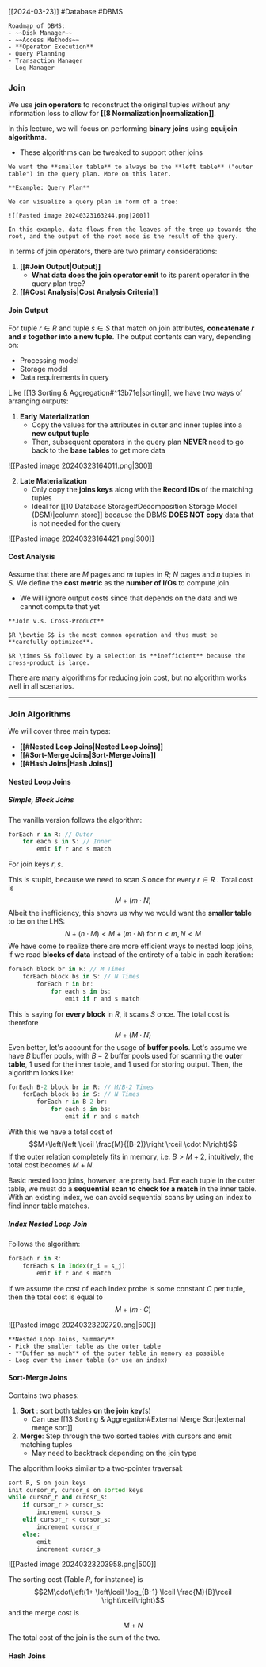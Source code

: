 [[2024-03-23]] #Database #DBMS 

```ad-todo
Roadmap of DBMS:
- ~~Disk Manager~~
- ~~Access Methods~~
- **Operator Execution** 
- Query Planning 
- Transaction Manager 
- Log Manager
```
### Join
We use **join operators** to reconstruct the original tuples without any information loss to allow for **[[8 Normalization|normalization]]**. 

In this lecture, we will focus on performing **binary joins** using **equijoin algorithms**.
- These algorithms can be tweaked to support other joins

```ad-note
We want the **smaller table** to always be the **left table** ("outer table") in the query plan. More on this later.
```

```ad-example
**Example: Query Plan**

We can visualize a query plan in form of a tree:

![[Pasted image 20240323163244.png|200]]

In this example, data flows from the leaves of the tree up towards the root, and the output of the root node is the result of the query.
```

In terms of join operators, there are two primary considerations:
1. **[[#Join Output|Output]]** 
	- **What data does the join operator emit** to its parent operator in the query plan tree?
2. **[[#Cost Analysis|Cost Analysis Criteria]]**

#### Join Output 
For tuple $r \in R$ and tuple $s \in S$ that match on join attributes, **concatenate $r$ and $s$ together into a new tuple**. The output contents can vary, depending on:
- Processing model
- Storage model 
- Data requirements in query

Like [[13 Sorting & Aggregation#^13b71e|sorting]], we have two ways of arranging outputs:
1. **Early Materialization**
	- Copy the values for the attributes in outer and inner tuples into a **new output tuple**
	- Then, subsequent operators in the query plan **NEVER** need to go back to the **base tables** to get more data

![[Pasted image 20240323164011.png|300]]

2. **Late Materialization**
	- Only copy the **joins keys** along with the **Record IDs** of the matching tuples
	- Ideal for [[10 Database Storage#Decomposition Storage Model (DSM)|column store]] because the DBMS **DOES NOT copy** data that is not needed for the query

![[Pasted image 20240323164421.png|300]]

#### Cost Analysis 
Assume that there are $M$ pages and $m$ tuples in $R$; $N$ pages and $n$ tuples in $S$. We define the **cost metric** as the **number of I/Os** to compute join.
- We will ignore output costs since that depends on the data and we cannot compute that yet

```ad-note
**Join v.s. Cross-Product**

$R \bowtie S$ is the most common operation and thus must be **carefully optimized**.

$R \times S$ followed by a selection is **inefficient** because the cross-product is large.
```

There are many algorithms for reducing join cost, but no algorithm works well in all scenarios.

---
### Join Algorithms 
We will cover three main types:
- **[[#Nested Loop Joins|Nested Loop Joins]]** 
- **[[#Sort-Merge Joins|Sort-Merge Joins]]** 
- **[[#Hash Joins|Hash Joins]]** 

#### Nested Loop Joins
##### Simple, Block Joins
The vanilla version follows the algorithm:

```javascript
forEach r in R: // Outer
	for each s in S: // Inner
		emit if r and s match
```

For join keys $r, s$.

This is stupid, because we need to scan $S$ once for every $r \in R$ . Total cost is $$M+(m \cdot N)$$
Albeit the inefficiency, this shows us why we would want the **smaller table** to be on the LHS: $$N+(n\cdot M) < M+(m \cdot N) \text{ for } n<m, N<M$$
We have come to realize there are more efficient ways to nested loop joins, if we read **blocks of data** instead of the entirety of a table in each iteration:

```javascript
forEach block br in R: // M Times
	forEach block bs in S: // N Times
		forEach r in br:
			for each s in bs:
				emit if r and s match
```

This is saying for **every block** in $R$, it scans $S$ once. The total cost is therefore $$M+(M\cdot N)$$
Even better, let's account for the usage of **buffer pools**. Let's assume we have $B$ buffer pools, with $B-2$ buffer pools used for scanning the **outer table**, 1 used for the inner table, and 1 used for storing output. Then, the algorithm looks like:

```javascript
forEach B-2 block br in R: // M/B-2 Times
	forEach block bs in S: // N Times
		forEach r in B-2 br:
			for each s in bs:
				emit if r and s match
```

With this we have a total cost of $$M+\left(\left \lceil \frac{M}{(B-2)}\right \rceil \cdot N\right)$$
If the outer relation completely fits in memory, i.e. $B>M+2$, intuitively, the total cost becomes $M+N$.

Basic nested loop joins, however, are pretty bad. For each tuple in the outer table, we must do a **sequential scan to check for a match** in the inner table. With an existing index, we can avoid sequential scans by using an index to find inner table matches.

##### Index Nested Loop Join
Follows the algorithm:

```javascript
forEach r in R:
	forEach s in Index(r_i = s_j)
		emit if r and s match
```

If we assume the cost of each index probe is some constant $C$ per tuple, then the total cost is equal to $$M+(m\cdot C)$$

![[Pasted image 20240323202720.png|500]]

```ad-summary
**Nested Loop Joins, Summary**
- Pick the smaller table as the outer table
- **Buffer as much** of the outer table in memory as possible
- Loop over the inner table (or use an index)
```

#### Sort-Merge Joins 
Contains two phases:
1. **Sort** : sort both tables **on the join key**(s) 
	- Can use [[13 Sorting & Aggregation#External Merge Sort|external merge sort]]
2. **Merge**: Step through the two sorted tables with cursors and emit matching tuples
	- May need to backtrack depending on the join type 

The algorithm looks similar to a two-pointer traversal:

```python
sort R, S on join keys
init cursor_r, cursor_s on sorted keys
while cursor_r and curosr_s:
	if cursor_r > cursor_s:
		increment cursor_s
	elif cursor_r < cursor_s:
		increment cursor_r
	else:
		emit
		increment cursor_s
```

![[Pasted image 20240323203958.png|500]]

The sorting cost (Table $R$, for instance) is $$2M\cdot\left(1+ \left\lceil \log_{B-1} \lceil \frac{M}{B}\rceil \right\rceil\right)$$ and the merge cost is
$$M+N$$
The total cost of the join is the sum of the two.

#### Hash Joins 